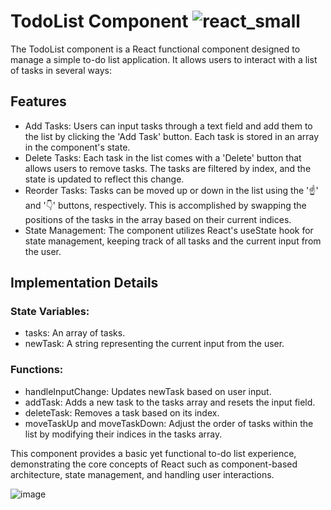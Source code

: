 # TodoList Component ![react_small](https://github.com/chavez62/react-to-do/assets/67764701/5b76d735-bc60-4794-b3f0-c2eda2bb9c18)


The TodoList component is a React functional component designed to manage a simple to-do list application. It allows users to interact with a list of tasks in several ways:

## Features
+ Add Tasks: Users can input tasks through a text field and add them to the list by clicking the 'Add Task' button. Each task is stored in an array in the component's state.
+ Delete Tasks: Each task in the list comes with a 'Delete' button that allows users to remove tasks. The tasks are filtered by index, and the state is updated to reflect this change.
+ Reorder Tasks: Tasks can be moved up or down in the list using the '☝' and '👇' buttons, respectively. This is accomplished by swapping the positions of the tasks in the array based on their current indices.
+ State Management: The component utilizes React's useState hook for state management, keeping track of all tasks and the current input from the user.
  
## Implementation Details
### State Variables:
+ tasks: An array of tasks.
+ newTask: A string representing the current input from the user.
  
### Functions:
+ handleInputChange: Updates newTask based on user input.
+ addTask: Adds a new task to the tasks array and resets the input field.
+ deleteTask: Removes a task based on its index.
+ moveTaskUp and moveTaskDown: Adjust the order of tasks within the list by modifying their indices in the tasks array.
  
This component provides a basic yet functional to-do list experience, demonstrating the core concepts of React such as component-based architecture, state management, and handling user interactions.

![image](https://github.com/chavez62/react-to-do/assets/67764701/ae714501-2ecb-404d-95e8-d0a32edce1a0)
